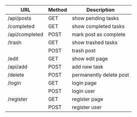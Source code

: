 | URL           | Method| Description           |
|---------------|-------|-----------------------|
|/api/posts     |GET    |show pending tasks     |
|/completed     |GET    |show completed tasks   |
|/api/completed |POST   |mark post as complete  |
|/trash         |GET    |show trashed tasks     |
|               |POST   |trash post             |
|/edit          |GET    |show edit page         |
|/api/add       |POST   |add new task           |
|/delete        |POST   |permanently delete post|
|/login         |GET    |login page             |
|               |POST   |login user             |
|/register      |GET    |register page          |
|               |POST   |register user          |

